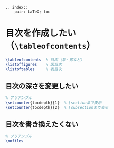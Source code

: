```{eval-rst}
.. index::
    pair: LaTeX; toc
```

# 目次を作成したい（``\tableofcontents``）

```latex
\tableofcontents  % 目次（章・節など）
\listoffigures    % 図目次
\listoftables     % 表目次
```

## 目次の深さを変更したい

```latex
% プリアンブル
\setcounter{tocdepth}{1}  % \sectionまで表示
\setcounter{tocdepth}{2}  % \subsectionまで表示
```

## 目次を書き換えたくない

```latex
% プリアンブル
\nofiles
```
